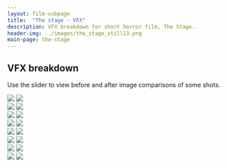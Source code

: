 ```yaml
---
layout: film-subpage
title:  "The stage - VFX"
description: VFX breakdown for short horror film, The Stage.
header-img: ../images/the_stage_still13.png
main-page: the-stage
---
```



## VFX breakdown
Use the slider to view before and after image comparisons of some shots.

<section>
<div class='twentytwenty-container'>
  <img src='../images/the_stage_vfx_still7_before.jpeg'>
  <img src='../images/the_stage_vfx_still7_after.jpeg'>
</div>
</section>
<section>
<div class='twentytwenty-container'>
  <img src='../images/the_stage_vfx_still6_before.jpeg'>
  <img src='../images/the_stage_vfx_still6_after.jpeg'>
</div>
</section>
<section>
<div class='twentytwenty-container'>
  <img src='../images/the_stage_vfx_still5_before.jpeg'>
  <img src='../images/the_stage_vfx_still5_after.jpeg'>
</div>
</section>
<section>
<div class='twentytwenty-container'>
  <img src='../images/the_stage_vfx_still4_before.jpeg'>
  <img src='../images/the_stage_vfx_still4_after.jpeg'>
</div>
</section>
<section>
<div class='twentytwenty-container'>
  <img src='../images/the_stage_vfx_still3_before.jpeg'>
  <img src='../images/the_stage_vfx_still3_after.jpeg'>
</div>
</section>
<section>
<div class='twentytwenty-container'>
  <img src='../images/the_stage_vfx_still8_before.jpeg'>
  <img src='../images/the_stage_vfx_still8_after.jpeg'>
</div>
</section>
<section>
<div class='twentytwenty-container'>
  <img src='../images/the_stage_vfx_still2_before.jpeg'>
  <img src='../images/the_stage_vfx_still2_after.jpeg'>
</div>
</section>
<section>
<div class='twentytwenty-container'>
  <img src='../images/the_stage_vfx_still1_before.jpeg'>
  <img src='../images/the_stage_vfx_still1_after.jpeg'>
</div>
</section>
